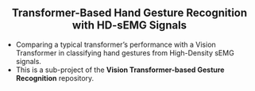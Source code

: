 <h2 style="text-align:center;">Transformer-Based Hand Gesture Recognition with HD-sEMG Signals</h2>
 

* Comparing a typical transformer’s performance with a Vision Transformer in classifying hand gestures from High-Density sEMG signals.
* This is a sub-project of the **Vision Transformer-based Gesture Recognition** repository.
